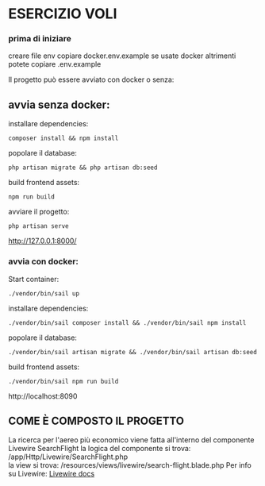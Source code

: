 # ESERCIZIO VOLI 
### prima di iniziare
creare file env 
copiare docker.env.example se usate docker
altrimenti potete copiare .env.example

Il progetto può essere avviato con docker o senza:

## avvia senza docker:
installare dependencies:
```shell
composer install && npm install
````
popolare il database:
```shell
php artisan migrate && php artisan db:seed 
```
build frontend assets:
```shell
npm run build 
```
avviare il progetto:
```shell
php artisan serve
```
http://127.0.0.1:8000/

### avvia con docker:
Start container:
```shell
./vendor/bin/sail up 
```
installare dependencies:
```shell
./vendor/bin/sail composer install && ./vendor/bin/sail npm install
````
popolare il database:
```shell
./vendor/bin/sail artisan migrate && ./vendor/bin/sail artisan db:seed 
```
build frontend assets:
```shell
./vendor/bin/sail npm run build 
```
http://localhost:8090


## COME È COMPOSTO IL PROGETTO
La ricerca per l'aereo più economico viene fatta all'interno del componente Livewire
SearchFlight 
la logica del componente si trova: /app/Http/Livewire/SearchFlight.php
<br>
la view si trova: /resources/views/livewire/search-flight.blade.php
Per info su Livewire: <a target="_blank" href="https://laravel-livewire.com/docs/2.x/quickstart">Livewire docs</a>
<br>








